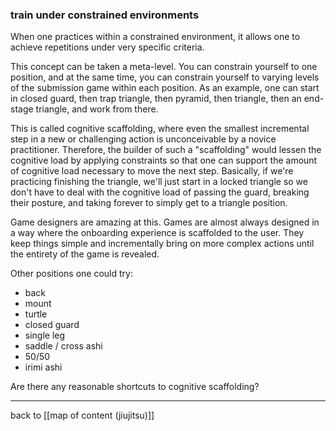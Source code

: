 ### train under constrained environments

When one practices within a constrained environment, it allows one to achieve repetitions under very specific criteria.

This concept can be taken a meta-level. You can constrain yourself to one position, and at the same time, you can constrain yourself to varying levels of the submission game within each position. As an example, one can start in closed guard, then trap triangle, then pyramid, then triangle, then an end-stage triangle, and work from there.

This is called cognitive scaffolding, where even the smallest incremental step in a new or challenging action is unconceivable by a novice practitioner. Therefore, the builder of such a "scaffolding" would lessen the cognitive load by applying constraints so that one can support the amount of cognitive load necessary to move the next step. Basically, if we're practicing finishing the triangle, we'll just start in a locked triangle so we don't have to deal with the cognitive load of passing the guard, breaking their posture, and taking forever to simply get to a triangle position.

Game designers are amazing at this. Games are almost always designed in a way where the onboarding experience is scaffolded to the user. They keep things simple and incrementally bring on more complex actions until the entirety of the game is revealed. 

Other positions one could try:

* back
* mount
* turtle
* closed guard
* single leg 
* saddle / cross ashi
* 50/50
* irimi ashi

Are there any reasonable shortcuts to cognitive scaffolding?

---

back to [[map of content (jiujitsu)]]
